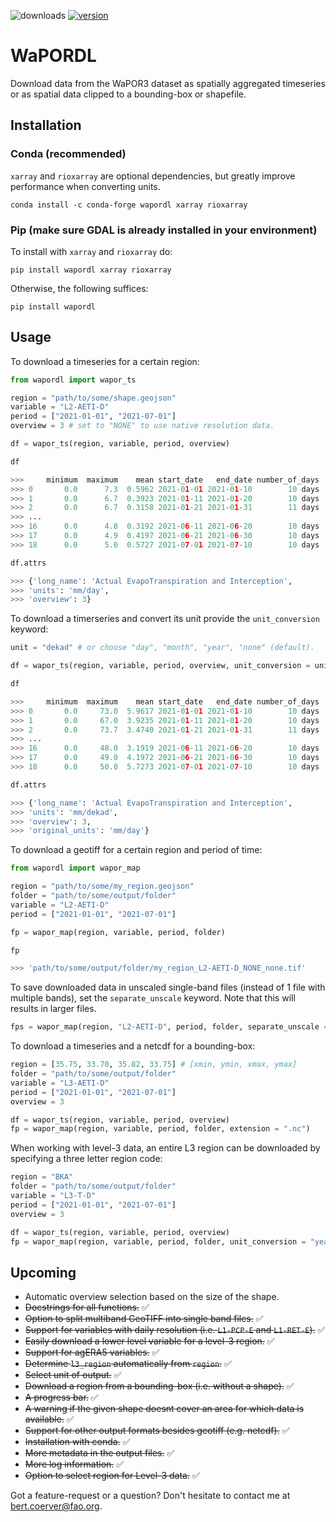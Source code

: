 ![downloads](https://img.shields.io/pypi/dw/wapordl) [![version](https://img.shields.io/pypi/v/wapordl)](https://anaconda.org/conda-forge/wapordl)

# WaPORDL

Download data from the WaPOR3 dataset as spatially aggregated timeseries or as spatial data clipped to a bounding-box or shapefile.

## Installation

### Conda (recommended)
`xarray` and `rioxarray` are optional dependencies, but greatly 
improve performance when converting units.

`conda install -c conda-forge wapordl xarray rioxarray`

### Pip (make sure GDAL is already installed in your environment)
To install with `xarray` and `rioxarray` do:

`pip install wapordl xarray rioxarray`

Otherwise, the following suffices:

`pip install wapordl`

## Usage

To download a timeseries for a certain region:

```python
from wapordl import wapor_ts

region = "path/to/some/shape.geojson"
variable = "L2-AETI-D"
period = ["2021-01-01", "2021-07-01"]
overview = 3 # set to "NONE" to use native resolution data.

df = wapor_ts(region, variable, period, overview)

df

>>>     minimum  maximum    mean start_date   end_date number_of_days
>>> 0       0.0      7.3  0.5962 2021-01-01 2021-01-10        10 days
>>> 1       0.0      6.7  0.3923 2021-01-11 2021-01-20        10 days
>>> 2       0.0      6.7  0.3158 2021-01-21 2021-01-31        11 days
>>> ...
>>> 16      0.0      4.8  0.3192 2021-06-11 2021-06-20        10 days
>>> 17      0.0      4.9  0.4197 2021-06-21 2021-06-30        10 days
>>> 18      0.0      5.0  0.5727 2021-07-01 2021-07-10        10 days

df.attrs

>>> {'long_name': 'Actual EvapoTranspiration and Interception',
>>> 'units': 'mm/day',
>>> 'overview': 3}
```

To download a timerseries and convert its unit provide the `unit_conversion` keyword:

```python
unit = "dekad" # or choose "day", "month", "year", "none" (default).

df = wapor_ts(region, variable, period, overview, unit_conversion = unit)

df

>>>     minimum  maximum    mean start_date   end_date number_of_days
>>> 0       0.0     73.0  5.9617 2021-01-01 2021-01-10        10 days
>>> 1       0.0     67.0  3.9235 2021-01-11 2021-01-20        10 days
>>> 2       0.0     73.7  3.4740 2021-01-21 2021-01-31        11 days
>>> ...
>>> 16      0.0     48.0  3.1919 2021-06-11 2021-06-20        10 days
>>> 17      0.0     49.0  4.1972 2021-06-21 2021-06-30        10 days
>>> 18      0.0     50.0  5.7273 2021-07-01 2021-07-10        10 days

df.attrs

>>> {'long_name': 'Actual EvapoTranspiration and Interception',
>>> 'units': 'mm/dekad',
>>> 'overview': 3,
>>> 'original_units': 'mm/day'}
```

To download a geotiff for a certain region and period of time:

```python
from wapordl import wapor_map

region = "path/to/some/my_region.geojson"
folder = "path/to/some/output/folder"
variable = "L2-AETI-D"
period = ["2021-01-01", "2021-07-01"]

fp = wapor_map(region, variable, period, folder)

fp

>>> 'path/to/some/output/folder/my_region_L2-AETI-D_NONE_none.tif'
```

To save downloaded data in unscaled single-band files (instead of 1 file with multiple bands), set the `separate_unscale` keyword. Note that this will results in larger files.

```python
fps = wapor_map(region, "L2-AETI-D", period, folder, separate_unscale = True)
```

To download a timeseries and a netcdf for a bounding-box:

```python
region = [35.75, 33.70, 35.82, 33.75] # [xmin, ymin, xmax, ymax]
folder = "path/to/some/output/folder"
variable = "L3-AETI-D"
period = ["2021-01-01", "2021-07-01"]
overview = 3

df = wapor_ts(region, variable, period, overview)
fp = wapor_map(region, variable, period, folder, extension = ".nc")
```

When working with level-3 data, an entire L3 region can be downloaded by specifying a three letter region code:
    
```python
region = "BKA"
folder = "path/to/some/output/folder"
variable = "L3-T-D"
period = ["2021-01-01", "2021-07-01"]
overview = 3

df = wapor_ts(region, variable, period, overview)
fp = wapor_map(region, variable, period, folder, unit_conversion = "year")
```

## Upcoming

- Automatic overview selection based on the size of the shape.
- ~~Docstrings for all functions.~~ ✅
- ~~Option to split multiband GeoTIFF into single band files.~~ ✅
- ~~Support for variables with daily resolution (i.e. `L1-PCP-E` and `L1-RET-E`).~~ ✅
- ~~Easily download a lower level variable for a level-3 region.~~ ✅
- ~~Support for agERA5 variables.~~ ✅
- ~~Determine `l3_region` automatically from `region`.~~ ✅
- ~~Select unit of output.~~ ✅
- ~~Download a region from a bounding-box (i.e. without a shape).~~ ✅
- ~~A progress bar.~~ ✅
- ~~A warning if the given shape doesnt cover an area for which data is available.~~ ✅
- ~~Support for other output formats besides geotiff (e.g. netcdf).~~ ✅
- ~~Installation with conda.~~ ✅
- ~~More metadata in the output files.~~ ✅
- ~~More log information.~~ ✅
- ~~Option to select region for Level-3 data.~~ ✅

Got a feature-request or a question? Don't hesitate to contact me at bert.coerver@fao.org.